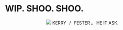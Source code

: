 # WIP. SHOO. SHOO.
<p align="center">
<img src="https://files.catbox.moe/mx59xw.jpg"/>
KERRY⠀/⠀FESTER ｡⠀HE IT ASK.
</p>
